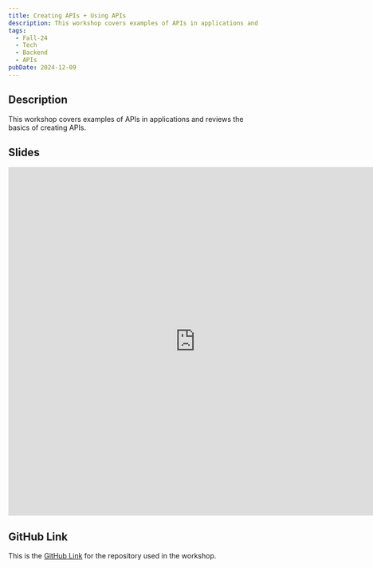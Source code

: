 ```yaml
---
title: Creating APIs + Using APIs 
description: This workshop covers examples of APIs in applications and reviews the basics of creating APIs.
tags:
  - Fall-24
  - Tech
  - Backend
  - APIs
pubDate: 2024-12-09
---
```


## Description

This workshop covers examples of APIs in applications and reviews the basics of creating APIs.

## Slides

<iframe src="https://docs.google.com/presentation/d/e/2PACX-1vTC_qsZbJg58iyGM-4Kz-jtdaAF2gCHoIbb3SlnKMz3OpmQ_tBvKohhJTFun8f9cKblch5kKa-aBi_V/embed?start=false&loop=false&delayms=3000" frameborder="0" width="750" height="700" allowfullscreen="true" mozallowfullscreen="true" webkitallowfullscreen="true"></iframe>

## GitHub Link

This is the [GitHub Link](https://github.com/sRaina3/api-example/tree/main) for the repository used in the workshop.